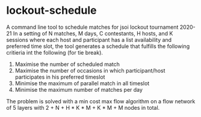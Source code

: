 # lockout-schedule
A command line tool to schedule matches for jsoi lockout tournament 2020-21
In a setting of N matches, M days, C contestants, H hosts, and K sessions where each host and participant has a list availability and preferred time slot, the tool generates a schedule that fulfills the following critieria int the following (for tie break).

1. Maximise the number of scheduled match
2. Maximise the number of occasions in which participant/host participates in his preferred timeslot
3. Minimise the maximum of parallel match in all timeslot
4. Minimise the maximum number of matches per day

The problem is solved with a min cost max flow algorithm on a flow network of 5 layers with 2 + N + H * K * M + K * M + M nodes in total.
